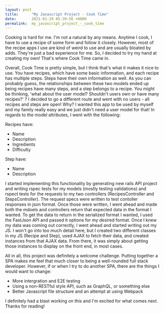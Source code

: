 ```yaml
---
layout: post
title:      "My Javascript Project - Cook Time"
date:       2021-01-29 05:39:56 +0000
permalink:  my_javascript_project_-_cook_time
---
```



Cooking is hard for me. I'm not a natural by any means. Anytime I cook, I have to use a recipe of some form and follow it closely. However, most of the recipe apps I use are kind of weird to use and are usually bloated by adds. They're just a bad experience for me. So, I decided to try my hand at creating my own! That's where Cook Time came in.

Overall, Cook Time is pretty simple, but I think that's what it makes it nice to use. You have recipes, which have some basic information, and each recipe has multiple steps. Steps have their own information as well. As you can probably guess, the relationships between these two models ended up being recipes have many steps, and a step belongs to a recipe. You might be thinking, 'what about the user model? Shouldn't users own or have many recipes?' ? I decided to go a different route and went with no users - all recipes and steps are open! Why? I wanted this app to be used by myself and my family really easy and we just didn't need a user model for that! In regards to the model attributes, I went with the following:

Recipes have:
* Name
* Description
* Ingredients
* Difficulty 

Step have:
* Name
* Description

I started implementing this functionality by generating new rails API project and writing rspec tests for my models (mostly testing validations) and rspect tests for the requests to my two controllers (RecipesController and StepsController). The request specs were written to test contoller responses in json format. Once those were written, I went ahead and made both the mdoels and controllers return that expected data in the format I wanted. To get the data to return in the serialized format I wanted, I used the FastJson API and passed it options for my desired format. Once I knew my data was coming out correctly, I went ahead and started writing out my JS. I won't go into too much detail here, but I created two different classes in my JS (Recipe and Step), used AJAX to fetch their data, and created instances from that AJAX data. From there, it was simply about getting those instances to display on the front end, in most cases.

All in all, this project was definitely a welcome challenge. Putting together a SPA makes me feel that much closer to being a well-rounded full stack developer. However, if or when I try to do another SPA, there are the things I would want to change:

* More intergration and E2E testing
* Using a non-RESTful style API, such as GraphQL, or something else
* Better Javascript file structure and an attempt at using Webpack

I definitely had a blast working on this and I'm excited for what comes next. Thanks for reading!

